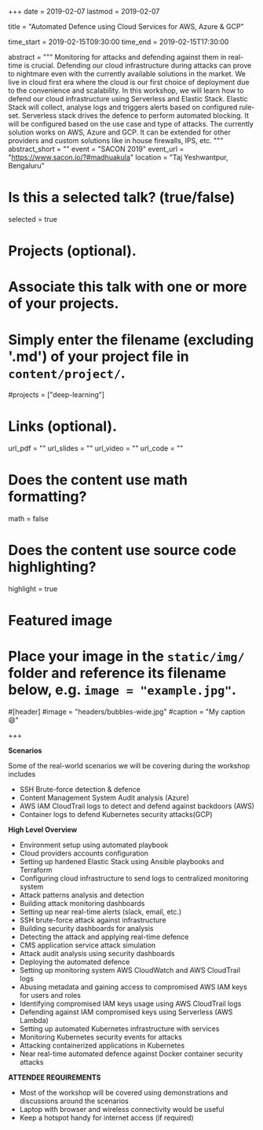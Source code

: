 +++
date = 2019-02-07
lastmod = 2019-02-07

title = "Automated Defence using Cloud Services for AWS, Azure & GCP"

time_start = 2019-02-15T09:30:00
time_end = 2019-02-15T17:30:00

abstract = """
Monitoring for attacks and defending against them in real-time is crucial. Defending our cloud infrastructure during attacks can prove to nightmare even with the currently available solutions in the market. We live in cloud first era where the cloud is our first choice of deployment due to the convenience and scalability. In this workshop, we will learn how to defend our cloud infrastructure using Serverless and Elastic Stack. Elastic Stack will collect, analyse logs and triggers alerts based on configured rule-set. Serverless stack drives the defence to perform automated blocking. It will be configured based on the use case and type of attacks. The currently solution works on AWS, Azure and GCP. It can be extended for other providers and custom solutions like in house firewalls, IPS, etc.
"""
abstract_short = ""
event = "SACON 2019"
event_url = "https://www.sacon.io/?#madhuakula"
location = "Taj Yeshwantpur, Bengaluru"

# Is this a selected talk? (true/false)
selected = true

# Projects (optional).
#   Associate this talk with one or more of your projects.
#   Simply enter the filename (excluding '.md') of your project file in `content/project/`.
#projects = ["deep-learning"]

# Links (optional).
url_pdf = ""
url_slides = ""
url_video = ""
url_code = ""

# Does the content use math formatting?
math = false

# Does the content use source code highlighting?
highlight = true

# Featured image
# Place your image in the `static/img/` folder and reference its filename below, e.g. `image = "example.jpg"`.

#[header]
#image = "headers/bubbles-wide.jpg"
#caption = "My caption :smile:"

+++

**Scenarios**

Some of the real-world scenarios we will be covering during the workshop includes

* SSH Brute-force detection & defence
* Content Management System Audit analysis (Azure)
* AWS IAM CloudTrail logs to detect and defend against backdoors (AWS)
* Container logs to defend Kubernetes security attacks(GCP)

**High Level Overview**

* Environment setup using automated playbook
* Cloud providers accounts configuration
* Setting up hardened Elastic Stack using Ansible playbooks and Terraform
* Configuring cloud infrastructure to send logs to centralized monitoring system
* Attack patterns analysis and detection
* Building attack monitoring dashboards
* Setting up near real-time alerts (slack, email, etc.)
* SSH brute-force attack against infrastructure
* Building security dashboards for analysis
* Detecting the attack and applying real-time defence
* CMS application service attack simulation
* Attack audit analysis using security dashboards
* Deploying the automated defence
* Setting up monitoring system AWS CloudWatch and AWS CloudTrail logs
* Abusing metadata and gaining access to compromised AWS IAM keys for users and roles
* Identifying compromised IAM keys usage using AWS CloudTrail logs
* Defending against IAM compromised keys using Serverless (AWS Lambda)
* Setting up automated Kubernetes infrastructure with services
* Monitoring Kubernetes security events for attacks
* Attacking containerized applications in Kubernetes
* Near real-time automated defence against Docker container security attacks

**ATTENDEE REQUIREMENTS**

* Most of the workshop will be covered using demonstrations and discussions around the scenarios
* Laptop with browser and wireless connectivity would be useful
* Keep a hotspot handy for internet access (if required)
